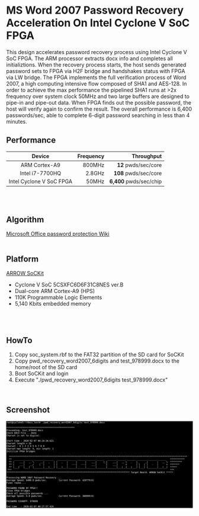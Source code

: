 # MS Word 2007 Password Recovery Acceleration On Intel Cyclone V SoC FPGA
This design accelerates password recovery process using Intel Cyclone V SoC FPGA. The ARM processor extracts docx info and completes all initializtions. When the recovery process starts, the host sends generated password sets to FPGA via H2F bridge and handshakes status with FPGA via LW bridge. The FPGA implements the full verification process of Word 2007, a high computing intensive flow composed of SHA1 and AES-128. In order to achieve the max performance the pipelined SHA1 runs at >2x frequency over system clock 50MHz and two large buffers are designed to pipe-in and pipe-out data. When FPGA finds out the possible password, the host will verify again to confirm the result. The overall performance is 6,400 passwords/sec, able to complete 6-digit password searching in less than 4 minutes.

Performance
------
<!-- ARM Cortex-A9 @800MHz    :    **12** pwds/sec/core<br/>
Intel i7-7700HQ @2.8GHz  :   **108** pwds/sec/core<br/>
Intel Cyclone V SoC FPGA : **6,400** pwds/sec/device<br/> -->

| Device | Frequency | Throughput |
| :---: | ---: |   ---:|
| ARM Cortex-A9 | 800MHz | **12** pwds/sec/core |
| Intel i7-7700HQ | 2.8GHz | **108** pwds/sec/core |
| Intel Cyclone V SoC FPGA | 50MHz | **6,400** pwds/sec/chip |
<br/>
<br/>

Algorithm
------
[Microsoft Office password protection Wiki](https://en.wikipedia.org/wiki/Microsoft_Office_password_protection)
<br/>
<br/>

Platform
------
[ARROW SoCKit](https://www.arrow.com/en/products/sockit/arrow-development-tools)
* Cyclone V SoC 5CSXFC6D6F31C8NES ver.B<br/>
* Dual-core ARM Cortex-A9 (HPS)<br/>
* 110K Programmable Logic Elements<br/>
* 5,140 Kbits embedded memory<br/>
<br/>
<br/>

HowTo
------
1. Copy soc_system.rbf to the FAT32 partition of the SD card for SoCKit
2. Copy pwd_recovery_word2007_6digits and test_978999.docx to the home/root of the SD card
3. Boot SoCKit and login
4. Execute "./pwd_recovery_word2007_6digits test_978999.docx"
<br/>

Screenshot
------
![](result_screenshot.png)

